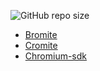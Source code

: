 ![GitHub repo size](https://img.shields.io/github/repo-size/ywzgt/chromium-patches)

 - [Bromite](https://github.com/bromite/bromite)
 - [Cromite](https://github.com/uazo/cromite)
 - [Chromium-sdk](https://gitlab.com/eyeo/adblockplus/chromium-sdk)
